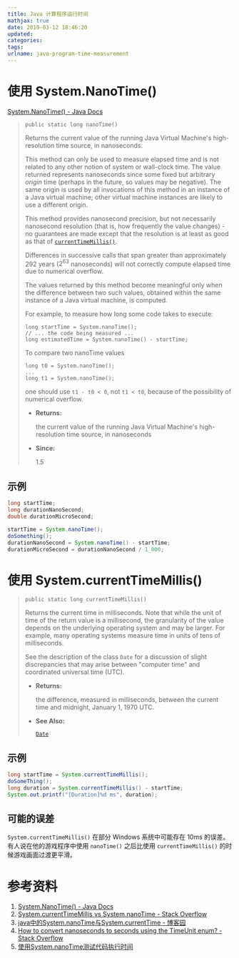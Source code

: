 ```yaml
---
title: Java 计算程序运行时间
mathjax: true
date: 2019-03-12 18:46:20
updated:
categories:
tags:
urlname: java-program-time-measurement
---
```




<!-- more -->

# 使用 System.NanoTime()

[System.NanoTime() - Java Docs](https://docs.oracle.com/javase/8/docs/api/java/lang/System.html#nanoTime--)

> ````
> public static long nanoTime()
> ````
>
> Returns the current value of the running Java Virtual Machine's high-resolution time source, in nanoseconds.
>
> This method can only be used to measure elapsed time and is not related to any other notion of system or wall-clock time. The value returned represents nanoseconds since some fixed but arbitrary *origin* time (perhaps in the future, so values may be negative). The same origin is used by all invocations of this method in an instance of a Java virtual machine; other virtual machine instances are likely to use a different origin.
>
> This method provides nanosecond precision, but not necessarily nanosecond resolution (that is, how frequently the value changes) - no guarantees are made except that the resolution is at least as good as that of [`currentTimeMillis()`](https://docs.oracle.com/javase/8/docs/api/java/lang/System.html#currentTimeMillis--).
>
> Differences in successive calls that span greater than approximately 292 years ($2^{63}$ nanoseconds) will not correctly compute elapsed time due to numerical overflow.
>
> The values returned by this method become meaningful only when the difference between two such values, obtained within the same instance of a Java virtual machine, is computed.
>
> For example, to measure how long some code takes to execute:
>
> ```
> long startTime = System.nanoTime();
> // ... the code being measured ...
> long estimatedTime = System.nanoTime() - startTime;
> ```
>
> To compare two nanoTime values
>
> ```
> long t0 = System.nanoTime();
> ...
> long t1 = System.nanoTime();
> ```
>
> one should use `t1 - t0 < 0`, not `t1 < t0`, because of the possibility of numerical overflow.
>
> - **Returns:**
>
>   the current value of the running Java Virtual Machine's high-resolution time source, in nanoseconds
>
> - **Since:**
>
>   1.5
>

## 示例

```java
long startTime;
long durationNanoSecond;
double durationMicroSecond;

startTime = System.nanoTime();
doSomething();
durationNanoSecond = System.nanoTime() - startTime;
durationMicroSecond = durationNanoSecond / 1_000;
```

# 使用 System.currentTimeMillis()

> ```
> public static long currentTimeMillis()
> ```
>
> Returns the current time in milliseconds. Note that while the unit of time of the return value is a millisecond, the granularity of the value depends on the underlying operating system and may be larger. For example, many operating systems measure time in units of tens of milliseconds.
>
> See the description of the class `Date` for a discussion of slight discrepancies that may arise between "computer time" and coordinated universal time (UTC).
>
> - **Returns:**
>
>   the difference, measured in milliseconds, between the current time and midnight, January 1, 1970 UTC.
>
> - **See Also:**
>
>   [`Date`](https://docs.oracle.com/javase/8/docs/api/java/util/Date.html)

## 示例

```java
long startTime = System.currentTimeMillis();
doSomeThing();
long duration = System.currentTimeMillis() - startTime;
System.out.printf("[Duration]%d ms", duration);
```

## 可能的误差

`System.currentTimeMillis()` 在部分 Windows 系统中可能存在 10ms 的误差。有人说在他的游戏程序中使用 `nanoTime()` 之后比使用 `currentTimeMillis()` 的时候游戏画面过渡更平滑。

# 参考资料

1. [System.NanoTime() - Java Docs](https://docs.oracle.com/javase/8/docs/api/java/lang/System.html#nanoTime--)
2. [System.currentTimeMillis vs System.nanoTime - Stack Overflow](https://stackoverflow.com/questions/351565/system-currenttimemillis-vs-system-nanotime)
3. [java中的System.nanoTime与System.currentTime - 博客园](https://www.cnblogs.com/_programmer/p/3396933.html)
4. [How to convert nanoseconds to seconds using the TimeUnit enum?  - Stack Overflow](https://stackoverflow.com/questions/924208/how-to-convert-nanoseconds-to-seconds-using-the-timeunit-enum)
5. [使用System.nanoTime测试代码执行时间](http://wengyiming.cn/2016/11/02/%E4%BD%BF%E7%94%A8System-nanoTime%E6%B5%8B%E8%AF%95%E4%BB%A3%E7%A0%81%E6%89%A7%E8%A1%8C%E6%97%B6%E9%97%B4/)